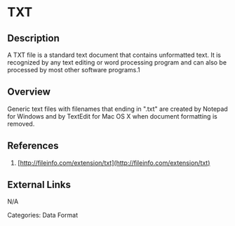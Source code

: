 # TXT #
## Description ##
A TXT file is a standard text document that contains unformatted text. It is recognized by any text editing or word processing program and can also be processed by most other software programs.1
## Overview ##
Generic text files with filenames that ending in ".txt" are created by Notepad for Windows and by TextEdit for Mac OS X when document formatting is removed.
## References ##
1. [http://fileinfo.com/extension/txt](http://fileinfo.com/extension/txt)

## External Links ##
N/A

Categories: Data Format
